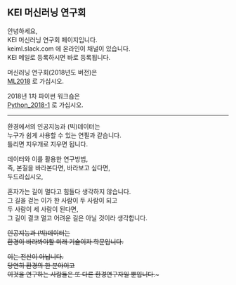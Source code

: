## KEI 머신러닝 연구회  
  
안녕하세요,  
KEI 머신러닝 연구회 페이지입니다.  
keiml.slack.com 에 온라인이 채널이 있습니다.  
KEI 메일로 등록하시면 바로 등록됩니다.  
    
머신러닝 연구회(2018년도 버전)은   
[ML2018](./ML2018) 로 가십시오.  
  
2018년 1차 파이썬 워크숍은  
[Python_2018-1](./Python_2018-1) 로 가십시오.  
***
환경에서의 인공지능과 (빅)데이터는  
누구가 쉽게 사용할 수 있는 연필과 같습니다.  
틀리면 지우개로 지우면 됩니다.  

데이터와 이를 활용한 연구방법,  
즉, 본질을 바라본다면, 바라보고 싶다면,  
두드리십시오,  
  
혼자가는 길이 멀다고 힘들다 생각하지 않습니다.   
그 길을 걷는 이가 한 사람이 두 사람이 되고  
두 사람이 세 사람이 된다면,  
그 길이 결코 멀고 어려운 길은 아닐 것이라 생각합니다.  

~~인공지능과 (빅)데이터는  
환경이 바라봐야할 미래 기술이자 학문입니다.~~  
  
~~이는 전산이 아닙니다.  
당연히 환경의 한 분야이고  
이것을 연구하는 사람들은 또 다른 환경연구자일 뿐입니다.~~~   

